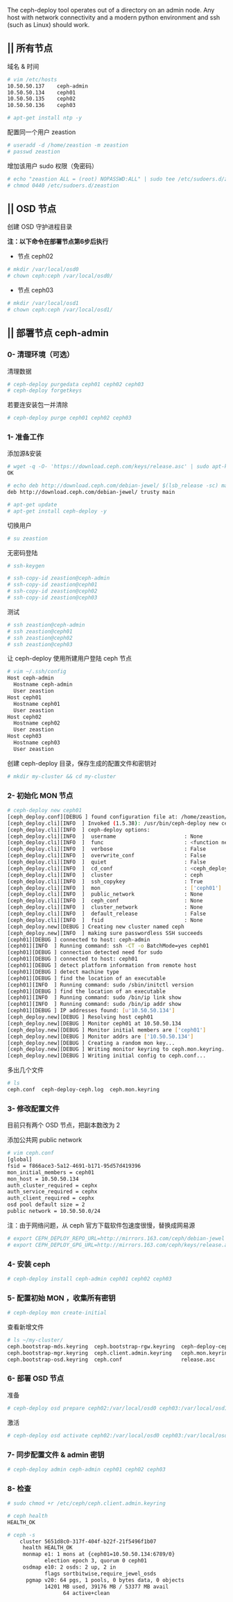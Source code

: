 ﻿The ceph-deploy tool operates out of a directory on an admin node. Any host with network connectivity and a modern python environment and ssh (such as Linux) should work.

## || 所有节点
  
域名 & 时间

```bash
# vim /etc/hosts
10.50.50.137    ceph-admin
10.50.50.134    ceph01
10.50.50.135    ceph02
10.50.50.136    ceph03

# apt-get install ntp -y
```

配置同一个用户 zeastion

```bash
# useradd -d /home/zeastion -m zeastion
# passwd zeastion
```

增加该用户 sudo 权限（免密码）

```bash
# echo "zeastion ALL = (root) NOPASSWD:ALL" | sudo tee /etc/sudoers.d/zeastion
# chmod 0440 /etc/sudoers.d/zeastion
```
  
  
## || OSD 节点
  
创建 OSD 守护进程目录

**注：以下命令在部署节点第6步后执行**

- 节点 ceph02

```bash
# mkdir /var/local/osd0
# chown ceph:ceph /var/local/osd0/
```

- 节点 ceph03

```bash
# mkdir /var/local/osd1
# chown ceph:ceph /var/local/osd1/ 
```

## || 部署节点 ceph-admin

### 0- 清理环境（可选）
  
清理数据

```bash
# ceph-deploy purgedata ceph01 ceph02 ceph03
# ceph-deploy forgetkeys
```

若要连安装包一并清除

```bash
# ceph-deploy purge ceph01 ceph02 ceph03
```

### 1- 准备工作
  
添加源&安装

```bash
# wget -q -O- 'https://download.ceph.com/keys/release.asc' | sudo apt-key add -
OK

# echo deb http://download.ceph.com/debian-jewel/ $(lsb_release -sc) main | sudo tee /etc/apt/sources.list.d/ceph.list              
deb http://download.ceph.com/debian-jewel/ trusty main

# apt-get update
# apt-get install ceph-deploy -y
```

切换用户

```bash
# su zeastion
```

无密码登陆

```bash
# ssh-keygen

# ssh-copy-id zeastion@ceph-admin
# ssh-copy-id zeastion@ceph01
# ssh-copy-id zeastion@ceph02
# ssh-copy-id zeastion@ceph03
```

测试

```bash
# ssh zeastion@ceph-admin
# ssh zeastion@ceph01
# ssh zeastion@ceph02
# ssh zeastion@ceph03
```

让 ceph-deploy 使用所建用户登陆 ceph 节点

```bash
# vim ~/.ssh/config
Host ceph-admin
  Hostname ceph-admin
  User zeastion
Host ceph01
  Hostname ceph01
  User zeastion
Host ceph02
  Hostname ceph02
  User zeastion
Host ceph03
  Hostname ceph03
  User zeastion
```

创建 ceph-deploy 目录，保存生成的配置文件和密钥对

```bash
# mkdir my-cluster && cd my-cluster
```

### 2- 初始化 MON 节点

```bash
# ceph-deploy new ceph01
[ceph_deploy.conf][DEBUG ] found configuration file at: /home/zeastion/.cephdeploy.conf
[ceph_deploy.cli][INFO  ] Invoked (1.5.38): /usr/bin/ceph-deploy new ceph01
[ceph_deploy.cli][INFO  ] ceph-deploy options:
[ceph_deploy.cli][INFO  ]  username                      : None
[ceph_deploy.cli][INFO  ]  func                          : <function new at 0x7f7beaa85de8>
[ceph_deploy.cli][INFO  ]  verbose                       : False
[ceph_deploy.cli][INFO  ]  overwrite_conf                : False
[ceph_deploy.cli][INFO  ]  quiet                         : False
[ceph_deploy.cli][INFO  ]  cd_conf                       : <ceph_deploy.conf.cephdeploy.Conf instance at 0x7f7bea40a128>
[ceph_deploy.cli][INFO  ]  cluster                       : ceph
[ceph_deploy.cli][INFO  ]  ssh_copykey                   : True
[ceph_deploy.cli][INFO  ]  mon                           : ['ceph01']
[ceph_deploy.cli][INFO  ]  public_network                : None
[ceph_deploy.cli][INFO  ]  ceph_conf                     : None
[ceph_deploy.cli][INFO  ]  cluster_network               : None
[ceph_deploy.cli][INFO  ]  default_release               : False
[ceph_deploy.cli][INFO  ]  fsid                          : None
[ceph_deploy.new][DEBUG ] Creating new cluster named ceph
[ceph_deploy.new][INFO  ] making sure passwordless SSH succeeds
[ceph01][DEBUG ] connected to host: ceph-admin 
[ceph01][INFO  ] Running command: ssh -CT -o BatchMode=yes ceph01
[ceph01][DEBUG ] connection detected need for sudo
[ceph01][DEBUG ] connected to host: ceph01 
[ceph01][DEBUG ] detect platform information from remote host
[ceph01][DEBUG ] detect machine type
[ceph01][DEBUG ] find the location of an executable
[ceph01][INFO  ] Running command: sudo /sbin/initctl version
[ceph01][DEBUG ] find the location of an executable
[ceph01][INFO  ] Running command: sudo /bin/ip link show
[ceph01][INFO  ] Running command: sudo /bin/ip addr show
[ceph01][DEBUG ] IP addresses found: [u'10.50.50.134']
[ceph_deploy.new][DEBUG ] Resolving host ceph01
[ceph_deploy.new][DEBUG ] Monitor ceph01 at 10.50.50.134
[ceph_deploy.new][DEBUG ] Monitor initial members are ['ceph01']
[ceph_deploy.new][DEBUG ] Monitor addrs are ['10.50.50.134']
[ceph_deploy.new][DEBUG ] Creating a random mon key...
[ceph_deploy.new][DEBUG ] Writing monitor keyring to ceph.mon.keyring...
[ceph_deploy.new][DEBUG ] Writing initial config to ceph.conf...
```

多出几个文件

```bash
# ls
ceph.conf  ceph-deploy-ceph.log  ceph.mon.keyring
```

### 3- 修改配置文件
  
目前只有两个 OSD 节点，把副本数改为 2

添加公共网 public network

```bash
# vim ceph.conf
[global]
fsid = f866ace3-5a12-4691-b171-95d57d419396
mon_initial_members = ceph01
mon_host = 10.50.50.134
auth_cluster_required = cephx
auth_service_required = cephx
auth_client_required = cephx
osd pool default size = 2
public network = 10.50.50.0/24
```

注：由于网络问题，从 ceph 官方下载软件包速度很慢，替换成网易源

```bash
# export CEPH_DEPLOY_REPO_URL=http://mirrors.163.com/ceph/debian-jewel
# export CEPH_DEPLOY_GPG_URL=http://mirrors.163.com/ceph/keys/release.asc
```

### 4- 安装 ceph

```bash
# ceph-deploy install ceph-admin ceph01 ceph02 ceph03
```

### 5- 配置初始 MON ，收集所有密钥

```bash
# ceph-deploy mon create-initial
```

查看新增文件

```bash
# ls ~/my-cluster/
ceph.bootstrap-mds.keyring  ceph.bootstrap-rgw.keyring  ceph-deploy-ceph.log
ceph.bootstrap-mgr.keyring  ceph.client.admin.keyring   ceph.mon.keyring
ceph.bootstrap-osd.keyring  ceph.conf                   release.asc
```

### 6- 部署 OSD 节点
  
准备

```bash
# ceph-deploy osd prepare ceph02:/var/local/osd0 ceph03:/var/local/osd1
```

激活

```bash
# ceph-deploy osd activate ceph02:/var/local/osd0 ceph03:/var/local/osd1
```

### 7- 同步配置文件 & admin 密钥

```bash
# ceph-deploy admin ceph-admin ceph01 ceph02 ceph03
```

### 8- 检查

```bash
# sudo chmod +r /etc/ceph/ceph.client.admin.keyring

# ceph health
HEALTH_OK

# ceph -s
    cluster 5651d8c0-317f-404f-b22f-21f5496f1b07
     health HEALTH_OK
     monmap e1: 1 mons at {ceph01=10.50.50.134:6789/0}
            election epoch 3, quorum 0 ceph01
     osdmap e10: 2 osds: 2 up, 2 in
            flags sortbitwise,require_jewel_osds
      pgmap v20: 64 pgs, 1 pools, 0 bytes data, 0 objects
            14201 MB used, 39176 MB / 53377 MB avail
                  64 active+clean
```
